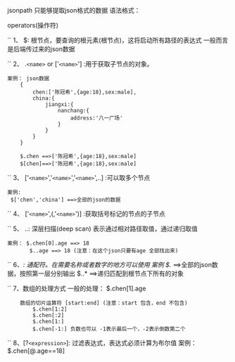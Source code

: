 jsonpath 只能够提取json格式的数据
    语法格式：

operators(操作符)

`` 1、 $: 根节点，要查询的根元素(根节点)，这将启动所有路径的表达式
      一般而言是后端传过来的json数据

`` 2、 .`<name>`  or ['`<name>`'] :用于获取子节点的对象。

    案例： json数据
        {
            chen:['陈冠希',{age:18},sex:male],
            china:{
                jiangxi:{
                    nanchang:{ 
                        address:'八一广场'
                    }
                }
            }
        }

        $.chen ==>['陈冠希',{age:18},sex:male]
        $[chen]==>['陈冠希',{age:18},sex:male]

`` 3、 ['`<name>`','`<name>`','`<name>`',..] :可以取多个节点

    案例:
     $['chen','china'] ==>全部的json的数据

`` 4、 ['`<name>`',(,'`<name>`')] :获取括号标记的节点的子节点

`` 5、 ..:  深层扫描(deep scan) 表示通过相对路径取值，通过递归取值

    案例： $.chen[0].age ==> 18
           $..age ==> 18 (注意：在这个json只要有age 全部找出来)

`` 6、*: 通配符。在需要名称或者数字的地方可以使用
    案例
        $.* ==>全部的json数据，按照第一层分别输出
        $..* ==>递归匹配到根节点下所有的对象

`` 7、数组的处理方式
        一般的处理： $.chen[1].age

        数组的切片运算符 [start:end] (注意：start 包含，end 不包含)
            $.chen[1:2]
            $.chen[:2]
            $.chen[1:]
            $.chen[-1:] 负数也可以 -1表示最后一个，-2表示倒数第二个

`` 8、[?`<expression>`]: 过滤表达式，表达式必须计算为布尔值
        案例： $.chen[@.age==18]
